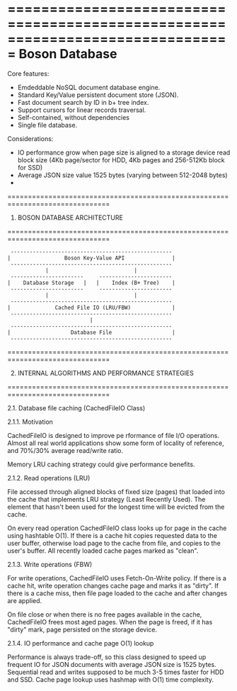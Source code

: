 ===============================================================================
Boson Database
===============================================================================

Core features:
- Emdeddable NoSQL document database engine.
- Standard Key/Value persistent document store (JSON).
- Fast document search by ID in b+ tree index.
- Support cursors for linear records traversal.
- Self-contained, without dependencies
- Single file database.


Considerations:
- IO performance grow when page size is aligned to a storage device read 
  block size (4Kb page/sector for HDD, 4Kb pages and 256-512Kb block for SSD)
- Average JSON size value 1525 bytes (varying between 512-2048 bytes)
-

===============================================================================

1. BOSON DATABASE ARCHITECTURE

===============================================================================



     ---------------------------------------------------
    |                 Boson Key-Value API               | 
     ---------------------------------------------------
                |                           |
     -----------------------     -----------------------
    |    Database Storage   |   |    Index (B+ Tree)    |
     -----------------------     -----------------------
                |                           |
     ---------------------------------------------------
    |              Cached File IO (LRU/FBW)             | 
     ---------------------------------------------------
                              |
     ---------------------------------------------------
    |                   Database File                   |
     --------------------------------------------------- 




===============================================================================

2. INTERNAL ALGORITHMS AND PERFORMANCE STRATEGIES

===============================================================================

2.1. Database file caching (CachedFileIO Class)

2.1.1. Motivation

CachedFileIO is designed to improve pe rformance of file I/O operations.
Almost all real world applications show some form of locality of reference, 
and 70%/30% average read/write ratio. 



Memory LRU caching strategy could give performance benefits.



2.1.2. Read operations (LRU)

 
File accessed through aligned blocks of fixed size (pages) that loaded 
into the cache that implements LRU strategy (Least Recently Used). The 
element that hasn't been used for the longest time will be evicted from 
the cache.

On every read operation CachedFileIO class looks up for page in the cache
using hashtable O(1). If there is a cache hit copies requested data to the 
user buffer, otherwise load page to the cache from file, and copies to the 
user's buffer. All recently loaded cache pages marked as "clean".


2.1.3. Write operations (FBW)

For write operations, CachedFileIO uses Fetch-On-Write policy.
If there is a cache hit, write operation changes cache page
and marks it as "dirty". If there is a cache miss, then file 
page loaded to the cache and after changes are applied.

On file close or when there is no free pages available in the
cache, CachedFileIO frees most aged pages. When the page is freed,
if it has "dirty" mark, page persisted on the storage device.


2.1.4. IO performance and cache page O(1) lookup 

Performance is always trade-off, so this class designed to speed up 
frequent IO for JSON documents with average JSON size is 1525 bytes.
Sequential read and writes supposed to be much 3-5 times faster for
HDD and SSD. Cache page lookup uses hashmap with O(1) time complexity.


